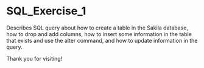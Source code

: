 # SQL_Exercise_1


Describes SQL query about how to create a table in the Sakila database, how to drop and add columns, how to insert some information in the table that exists and use the alter command, and how to update information in the query.

Thank you for visiting!
